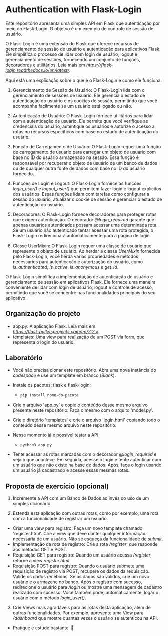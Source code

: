 # Authentication with Flask-Login

Este repositório apresenta uma simples API em Flask que autenticação por meio do Flask-Login. O objetvo é um exemplo de controle de sessão de usuário.

O Flask-Login é uma extensão do Flask que oferece recursos de gerenciamento de sessão de usuário e autenticação para aplicativos Flask. Ele simplifica o processo de lidar com login de usuário, logout e gerenciamento de sessões, fornecendo um conjunto de funções, decoradores e utilitários. Leia mais em *https://flask-login.readthedocs.io/en/latest/*.

Aqui está uma explicação sobre o que é o Flask-Login e como ele funciona:

1. Gerenciamento de Sessão de Usuário: O Flask-Login lida com o gerenciamento de sessões de usuário. Ele gerencia o estado de autenticação do usuário e os cookies de sessão, permitindo que você acompanhe facilmente se um usuário está logado ou não.

2. Autenticação de Usuário: O Flask-Login fornece utilitários para lidar com a autenticação de usuário. Ele permite que você verifique as credenciais do usuário, autentique os usuários e autorize o acesso a rotas ou recursos específicos com base no estado de autenticação do usuário.

3. Função de Carregamento de Usuário: O Flask-Login requer uma função de carregamento de usuário para carregar um objeto de usuário com base no ID do usuário armazenado na sessão. Essa função é responsável por recuperar o objeto de usuário de um banco de dados ou de qualquer outra fonte de dados com base no ID do usuário fornecido.

4. Funções de Login e Logout: O Flask-Login fornece as funções *login_user()* e *logout_user()* que permitem fazer login e logout explícitos dos usuários. Essas funções lidam com tarefas como configurar a sessão do usuário, atualizar o cookie de sessão e gerenciar o estado de autenticação do usuário.

5. Decoradores: O Flask-Login fornece decoradores para proteger rotas que exigem autenticação. O decorador *@login_required* garante que apenas usuários autenticados possam acessar uma determinada rota. Se um usuário não autenticado tentar acessar uma rota protegida, o Flask-Login redirecionará automaticamente para a página de login.

6. Classe UserMixin: O Flask-Login requer uma classe de usuário que represente o objeto de usuário. Ao herdar a classe *UserMixin* fornecida pelo Flask-Login, você herda várias propriedades e métodos necessários para autenticação e autorização do usuário, como *is_authenticated*, *is_active*, *is_anonymous* e *get_id*.

O Flask-Login simplifica a implementação de autenticação de usuário e gerenciamento de sessão em aplicativos Flask. Ele fornece uma maneira conveniente de lidar com login de usuário, logout e controle de acesso, permitindo que você se concentre nas funcionalidades principais do seu aplicativo.

## Organização do projeto

* app.py: A aplicação Flask. Leia mais em *https://flask.palletsprojects.com/en/2.2.x*.
* templates: Uma view para realização de um POST via form, que representa o login do usuário.

## Laboratório

- Você não precisa clonar este repositório. Abra uma nova instância do *codespace* e use um template em branco (*Blank*).

- Instale os pacotes: flask e flask-login:
  * `pip install nome-do-pacote`

- Crie o arquivo 'app.py' e copie o conteúdo desse mesmo arquivo presente neste repositório. Faça o mesmo com o arquito 'model.py'.

- Crie o diretório 'templates' e crie o arquivo 'login.html' copiando todo o conteúdo desse mesmo arquivo neste repositório.

- Nesse momento já é possível testar a API. 
  * `python3 app.py`

- Tente acessar as rotas marcadas com o decorador *@login_required* e veja o que acontece. Em seguida, acesse o login e tente autenticar com um usuário que não existe na base de dados. Após, faça o login usando um usuário já cadastrado e acesse essas mesmas rotas.

## Proposta de exercício (opcional)

1. Incremente a API com um Banco de Dados ao invés do uso de um simples dicionário. 

2. Estenda esta aplicação com outras rotas, como por exemplo, uma rota com a funcionalidade de registrar um usuário.
  - Criar uma view para registro: Faça um novo template chamado 'register.html'. Crie a view que deve conter qualquer informação necessária de um usuário. Não se esqueça da funcionalidade de *submit*.
  - Implementação da rota de registro: Crie a rota */register*, que responde aos métodos GET e POST.
  - Requisição GET para registro: Quando um usuário acessa */register*, retorne a view *register.html*.
  - Requisição POST para registro: Quando o usuário submete uma requisição de registro via POST, recupere
  os dados da requisição. Valide os dados recebidos. Se os dados são válidos, crie um novo usuário e o
  armazene no banco. Após o registro com sucesso, redirecione o usuário para */login* ou mostre uma
  mensagem de cadastro realizado com sucesso. Você também pode, automaticamente, logar o usuário com o 
  método *login_user()*. 

3. Crie Views mais agradáveis para as rotas desta aplicação, além de outras funcionalidades. Por exemplo, apresente uma View para */dashboard* que mostre quantas vezes o usuário se autenticou na API.

- Pratique e estude bastante. :rocket: